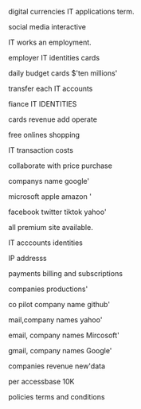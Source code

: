 
digital currencies IT applications term.

social media interactive 

 IT works an employment. 

employer IT identities cards

daily budget cards $'ten millions' 

transfer each IT accounts 

fiance IT IDENTITIES 

cards revenue add operate 

free onlines shopping 

IT transaction costs

collaborate with price purchase 

companys name google' 

microsoft apple amazon '

facebook twitter tiktok yahoo'

all premium site available.

IT acccounts identities 

IP addresss 

payments billing and subscriptions 

companies productions'

co pilot company name github'

mail,company names yahoo'

email, company names Mircosoft'

gmail, company names Google'

companies revenue new'data 

per accessbase 10K  
 
policies terms and conditions 

